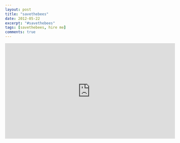 ```yaml
---
layout: post
title: "savethebees"
date: 2012-05-22
excerpt: "#savethebees"
tags: [savethebees, hire me]
comments: true
---
```


<iframe width="560" height="315" src="https://www.youtube.com/embed/Yj47Yz2uon8" frameborder="0" allow="accelerometer; autoplay; encrypted-media; gyroscope; picture-in-picture" allowfullscreen></iframe>